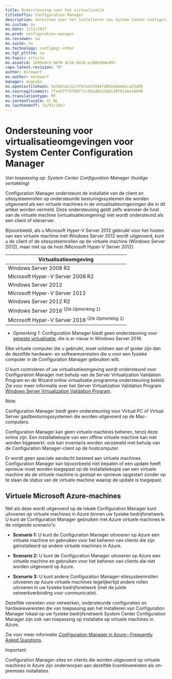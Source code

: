 ```yaml
---
title: Ondersteuning voor het virtualisatie
titleSuffix: Configuration Manager
description: Vereisten voor het installeren van System Center Configuration Manager-client en de sitesysteemrollen in een virtualisatieomgeving ophalen.
ms.custom: na
ms.date: 1/12/2017
ms.prod: configuration-manager
ms.reviewer: na
ms.suite: na
ms.technology: configmgr-other
ms.tgt_pltfrm: na
ms.topic: article
ms.assetid: 1098e8c5-9676-4c2b-841b-ec88bd04e495
caps.latest.revision: "6"
author: mstewart
ms.author: mstewart
manager: angrobe
ms.openlocfilehash: 5e3de1dc22c3fb7adc6584fd042eb6e62ca23a95
ms.sourcegitcommit: 7fe45ff75f05f7cc03ad021db8119791abe18049
ms.translationtype: MT
ms.contentlocale: nl-NL
ms.lasthandoff: 12/01/2017
---
```

# <a name="support-for-virtualization-environments-for-system-center-configuration-manager"></a>Ondersteuning voor virtualisatieomgevingen voor System Center Configuration Manager

*Van toepassing op: System Center Configuration Manager (huidige vertakking)*

Configuration Manager ondersteunt de installatie van de client en sitesysteemrollen op ondersteunde besturingssystemen die worden uitgevoerd als een virtuele machines in de virtualisatieomgevingen die in dit artikel worden vermeld. Deze ondersteuning geldt zelfs wanneer de host van de virtuele machine (virtualisatieomgeving) niet wordt ondersteund als een client of siteserver.  

 Bijvoorbeeld, als u Microsoft Hyper-V Server 2012 gebruikt voor het hosten van een virtuele machine met Windows Server 2012 wordt uitgevoerd, kunt u de client of de sitesysteemrollen op de virtuele machine (Windows Server 2012), maar niet op de host (Microsoft Hyper-V Server 2012).  

|Virtualisatieomgeving|  
|--------------------------------|  
|Windows Server 2008 R2|  
|Microsoft Hyper-V Server 2008 R2|  
|Windows Server 2012|  
|Microsoft Hyper-V Server 2012|  
|Windows Server 2012 R2|
|Windows Server 2016 <sup>(Zie *Opmerking 1*)</sup>|
|Microsoft Hyper-V Server 2016 <sup>(Zie *Opmerking 1*)|
-  *Opmerking 1*: Configuration Manager biedt geen ondersteuning voor [geneste virtualisatie](https://technet.microsoft.com/windows-server-docs/compute/hyper-v/what-s-new-in-hyper-v-on-windows#a-namebkmknestedanested-virtualization-new), die is er nieuw in Windows Server 2016.


 Elke virtuele computer die u gebruikt, moet voldoen aan of groter zijn dan de dezelfde hardware- en softwarevereisten die u voor een fysieke computer in de Configuration Manager gebruiken wilt.  

 U kunt controleren of uw virtualisatieomgeving wordt ondersteund voor Configuration Manager met behulp van de Server Virtualization Validation Program en de Wizard online virtualisatie programma ondersteuning beleid. Zie voor meer informatie over het Server Virtualization Validation Program [Windows Server Virtualization Validation Program](https://www.windowsservercatalog.com/svvp.aspx).  

> [!NOTE]  
>  Configuration Manager biedt geen ondersteuning voor Virtual PC of Virtual Server gastbesturingssystemen die worden uitgevoerd op de Mac-computers.  

Configuration Manager kan geen virtuele machines beheren, tenzij deze online zijn. Een installatiekopie van een offline virtuele machine kan niet worden bijgewerkt. ook kan inventaris worden verzameld met behulp van de Configuration Manager-client op de hostcomputer.  

Er wordt geen speciale aandacht besteed aan virtuele machines. Configuration Manager kan bijvoorbeeld niet bepalen of een update heeft opnieuw moet worden toegepast op de installatiekopie van een virtuele machine als de virtuele machine is gestopt en opnieuw opgestart zonder op te slaan de status van de virtuele machine waarop de update is toegepast.  

##  <a name="bkmk_Azure"></a> Virtuele Microsoft Azure-machines  
 Net als deze wordt uitgevoerd op de lokale Configuration Manager kunt uitvoeren op virtuele machines in Azure binnen uw fysieke bedrijfsnetwerk. U kunt de Configuration Manager gebruiken met Azure virtuele machines in de volgende scenario's:  

-   **Scenario 1:** U kunt de Configuration Manager uitvoeren op Azure een virtuele machine en gebruiken voor het beheren van clients die zijn geïnstalleerd op andere virtuele machines in Azure.  

-   **Scenario 2:** U kunt de Configuration Manager uitvoeren op Azure een virtuele machine en gebruiken voor het beheren van clients die niet worden uitgevoerd op Azure.  

-   **Scenario 3:** U kunt andere Configuration Manager-sitesysteemrollen uitvoeren op Azure virtuele machines tegelijkertijd andere rollen uitvoeren in uw fysieke bedrijfsnetwerk (met de juiste netwerkverbinding voor communicatie).  

Dezelfde vereisten voor netwerken, ondersteunde configuraties en hardwarevereisten die van toepassing aan het installeren van Configuration Manager lokaal op uw fysieke bedrijfsnetwerk System Center Configuration Manager zijn ook van toepassing op installatie op virtuele machines in Azure.  

Zie voor meer informatie [Configuration Manager in Azure--Frequently Asked Questions](/sccm/core/understand/configuration-manager-on-azure).

> [!IMPORTANT]  
>  Configuration Manager-sites en clients die worden uitgevoerd op virtuele machines in Azure zijn onderworpen aan dezelfde licentievereisten als on-premises installaties.  
